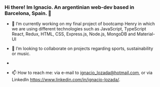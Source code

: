 ### Hi there! Im Ignacio. An argentinian web-dev based in Barcelona, Spain. 👋

- 🔭 I’m currently working on my final project of bootcamp Henry in which we are using different technologies such as JavaScript, TypeScript React, Redux, HTML, CSS, Express.js, Node.js, MongoDB and Material-UI

- 👯 I’m looking to collaborate on projects regarding sports, sustainability or music.
- 

- 📫 How to reach me: via e-mail to ignacio_lozada@hotmail.com, or via LinkedIn https://www.linkedin.com/in/ignacio-lozada/.


